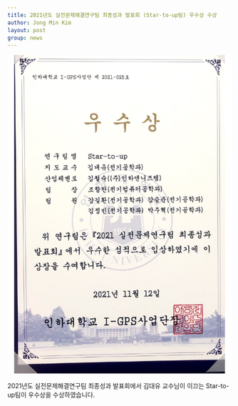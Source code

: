 ```yaml
---
title: 2021년도 실전문제해결연구팀 최종성과 발표회 (Star-to-up팀) 우수상 수상
author: Jong Min Kim
layout: post
group: news
---
```


 <img src="/static/img/news/CAMSCA~1.pdf" alt="MR5 2220 empty" class="img-responsive">

 2021년도 실전문제해결연구팀 최종성과 발표회에서 김대유 교수님이 이끄는 Star-to-up팀이 우수상을 수상하였습니다. 
